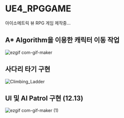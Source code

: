 # UE4_RPGGAME
아이소메트릭 뷰 RPG 게임 제작중...

## A* Algorithm을 이용한 캐릭터 이동 작업
![ezgif com-gif-maker](https://user-images.githubusercontent.com/77636255/203097012-78140712-63c3-4380-986d-3577b03dc844.gif)

## 사다리 타기 구현
![Climbing_Ladder](https://user-images.githubusercontent.com/77636255/203580420-f2c917f8-1b7f-406d-a521-6ac9b09e8dfa.gif)

## UI 및 AI Patrol 구현 (12.13)
![ezgif com-gif-maker (1)](https://user-images.githubusercontent.com/77636255/207342315-a4756e57-27d9-4fdf-9772-2e9542a20bcc.gif)

